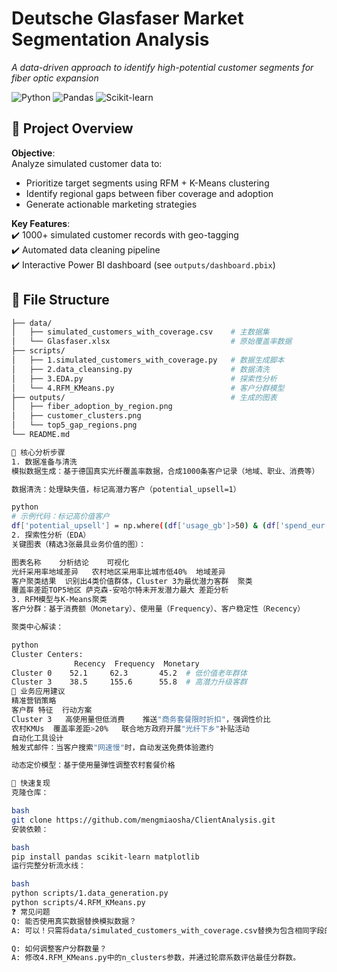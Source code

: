 # Deutsche Glasfaser Market Segmentation Analysis  

<!-- 项目概述：用简短有力的语言说明核心目标 -->
*A data-driven approach to identify high-potential customer segments for fiber optic expansion*  

![Python](https://img.shields.io/badge/Python-3.8%2B-blue)
![Pandas](https://img.shields.io/badge/Pandas-1.3+-orange)
![Scikit-learn](https://img.shields.io/badge/Scikit--learn-1.0+-green)
<!-- 技术徽章增加专业感 -->

## 📌 Project Overview  
**Objective**:  
Analyze simulated customer data to:  
- Prioritize target segments using RFM + K-Means clustering  
- Identify regional gaps between fiber coverage and adoption  
- Generate actionable marketing strategies  

**Key Features**:  
✔️ 1000+ simulated customer records with geo-tagging  
✔️ Automated data cleaning pipeline  
✔️ Interactive Power BI dashboard (see `outputs/dashboard.pbix`)  

## 📂 File Structure  
```bash
├── data/
│   ├── simulated_customers_with_coverage.csv    # 主数据集
│   └── Glasfaser.xlsx                           # 原始覆盖率数据
├── scripts/
│   ├── 1.simulated_customers_with_coverage.py   # 数据生成脚本
│   ├── 2.data_cleansing.py                      # 数据清洗
│   ├── 3.EDA.py                                 # 探索性分析
│   └── 4.RFM_KMeans.py                          # 客户分群模型
├── outputs/                                     # 生成的图表
│   ├── fiber_adoption_by_region.png          
│   ├── customer_clusters.png                 
│   └── top5_gap_regions.png                  
└── README.md

📌 核心分析步骤
1. 数据准备与清洗
模拟数据生成：基于德国真实光纤覆盖率数据，合成1000条客户记录（地域、职业、消费等）

数据清洗：处理缺失值，标记高潜力客户（potential_upsell=1）

python
# 示例代码：标记高价值客户
df['potential_upsell'] = np.where((df['usage_gb']>50) & (df['spend_eur']<50), 1, 0)
2. 探索性分析（EDA）
关键图表（精选3张最具业务价值的图）：

图表名称	分析结论	可视化
光纤采用率地域差异	农村地区采用率比城市低40%	地域差异
客户聚类结果	识别出4类价值群体，Cluster 3为最优潜力客群	聚类
覆盖率差距TOP5地区	萨克森-安哈尔特未开发潜力最大	差距分析
3. RFM模型与K-Means聚类
客户分群：基于消费额（Monetary）、使用量（Frequency）、客户稳定性（Recency）

聚类中心解读：

python
Cluster Centers:
              Recency  Frequency  Monetary
Cluster 0    52.1     62.3       45.2  # 低价值老年群体
Cluster 3    38.5     155.6      55.8  # 高潜力升级客群
🎯 业务应用建议
精准营销策略
客户群	特征	行动方案
Cluster 3	高使用量但低消费	推送"商务套餐限时折扣"，强调性价比
农村KMUs	覆盖率差距>20%	联合地方政府开展"光纤下乡"补贴活动
自动化工具设计
触发式邮件：当客户搜索"网速慢"时，自动发送免费体验邀约

动态定价模型：基于使用量弹性调整农村套餐价格

🚀 快速复现
克隆仓库：

bash
git clone https://github.com/mengmiaosha/ClientAnalysis.git
安装依赖：

bash
pip install pandas scikit-learn matplotlib
运行完整分析流水线：

bash
python scripts/1.data_generation.py
python scripts/4.RFM_KMeans.py
❓ 常见问题
Q: 能否使用真实数据替换模拟数据？
A: 可以！只需将data/simulated_customers_with_coverage.csv替换为包含相同字段的真实数据。

Q: 如何调整客户分群数量？
A: 修改4.RFM_KMeans.py中的n_clusters参数，并通过轮廓系数评估最佳分群数。
